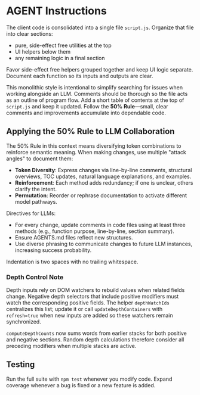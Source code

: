 # AGENT Instructions

The client code is consolidated into a single file `script.js`. Organize that file into clear sections:

- pure, side-effect free utilities at the top
- UI helpers below them
- any remaining logic in a final section

Favor side-effect free helpers grouped together and keep UI logic separate. Document each function so its inputs and outputs are clear.

This monolithic style is intentional to simplify searching for issues when working alongside an LLM. Comments should be thorough so the file acts as an outline of program flow.
Add a short table of contents at the top of `script.js` and keep it updated. Follow the **50% Rule**—small, clear comments and improvements accumulate into dependable code.

## Applying the 50% Rule to LLM Collaboration

The 50% Rule in this context means diversifying token combinations to reinforce semantic meaning. When making changes, use multiple "attack angles" to document them:

- **Token Diversity**: Express changes via line-by-line comments, structural overviews, TOC updates, natural language explanations, and examples.
- **Reinforcement**: Each method adds redundancy; if one is unclear, others clarify the intent.
- **Permutation**: Reorder or rephrase documentation to activate different model pathways.

Directives for LLMs:
- For every change, update comments in code files using at least three methods (e.g., function purpose, line-by-line, section summary).
- Ensure AGENTS.md files reflect new structures.
- Use diverse phrasing to communicate changes to future LLM instances, increasing success probability.

Indentation is two spaces with no trailing whitespace.

### Depth Control Note

Depth inputs rely on DOM watchers to rebuild values when related fields change.
Negative depth selectors that include positive modifiers must watch the
corresponding positive fields. The helper `depthWatchIds` centralizes this list;
update it or call `updateDepthContainers` with `refresh=true` when new inputs are
added so these watchers remain synchronized.

`computeDepthCounts` now sums words from earlier stacks for both positive and
negative sections. Random depth calculations therefore consider all preceding
modifiers when multiple stacks are active.

## Testing

Run the full suite with `npm test` whenever you modify code. Expand coverage whenever a bug is fixed or a new feature is added.
